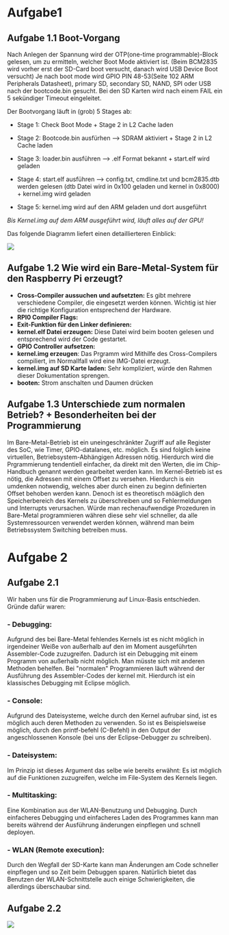 # Aufgabe1

## Aufgabe 1.1 Boot-Vorgang

Nach Anlegen der Spannung wird der OTP(one-time programmable)-Block gelesen, um zu ermitteln, welcher Boot Mode aktiviert ist. (Beim BCM2835 wird vorher erst der SD-Card boot versucht, danach wird USB Device Boot versucht) Je nach boot mode wird GPIO PIN 48-53(Seite 102 ARM Peripherals Datasheet), primary SD, secondary SD, NAND, SPI oder USB nach der bootcode.bin gesucht. Bei den SD Karten wird nach einem FAIL ein 5 sekündiger Timeout eingeleitet.

Der Bootvorgang läuft in (grob) 5 Stages ab:

- Stage 1:
Check Boot Mode + Stage 2 in L2 Cache laden

- Stage 2:
Bootcode.bin ausfürhen --> SDRAM aktiviert + Stage 2 in L2 Cache laden

- Stage 3:
loader.bin ausführen --> .elf Format bekannt + start.elf wird geladen

- Stage 4:
start.elf ausführen --> config.txt, cmdline.txt und bcm2835.dtb werden gelesen (dtb Datei wird in 0x100 geladen und kernel in 0x8000) + kernel.img wird geladen

- Stage 5:
kernel.img wird auf den ARM geladen und dort ausgeführt

*Bis Kernel.img auf dem ARM ausgeführt wird, läuft alles auf der GPU!*

Das folgende Diagramm liefert einen detaillierteren Einblick:

![](PI_Boot.png)

## Aufgabe 1.2 Wie wird ein Bare-Metal-System für den Raspberry Pi erzeugt?
- **Cross-Compiler aussuchen und aufsetzten:** Es gibt mehrere verschiedene Compiler, die eingesetzt werden können. Wichtig ist hier die richtige Konfiguration entsprechend der Hardware.
- **RPI0 Compiler Flags:**
- **Exit-Funktion für den Linker definieren:**
- **kernel.elf Datei erzeugen:** Diese Datei wird beim booten gelesen und entsprechend wird der Code gestartet.
- **GPIO Controller aufsetzen:**
- **kernel.img erzeugen**: Das Prgramm wird Mithilfe des Cross-Compilers compiliert, im Normallfall wird eine IMG-Datei erzeugt.
- **kernel.img auf SD Karte laden:** Sehr kompliziert, würde den Rahmen dieser Dokumentation sprengen.
- **booten:** Strom anschalten und Daumen drücken


## Aufgabe 1.3 Unterschiede zum normalen Betrieb? + Besonderheiten bei der Programmierung

Im Bare-Metal-Betrieb ist ein uneingeschränkter Zugriff auf alle Register des SoC, wie Timer, GPIO-datalanes, etc. möglich. Es sind folglich keine virtuellen, Betriebsystem-Abhängigen Adressen nötig. Hierdurch wird die Prgrammierung tendentiell einfacher, da direkt mit den Werten, die im Chip-Handbuch genannt werden gearbeitet werden kann.
Im Kernel-Betrieb ist es nötig, die Adressen mit einem Offset zu versehen. Hierdurch is ein umdenken notwendig, welches aber durch einen zu beginn definierten Offset behoben werden kann. Denoch ist es theoretisch möäglich den Speicherbereich des Kernels zu überschreiben und so  Fehlermeldungen und Interrupts verursachen.
Würde man rechenaufwendige Prozeduren in Bare-Metal programmieren währen diese sehr viel schneller, da alle Systemressourcen verwendet werden können, während man beim Betriebssystem Switching betreiben muss. 

# Aufgabe 2

## Aufgabe 2.1

Wir haben uns für die Programmierung auf Linux-Basis entschieden.
Gründe dafür waren:

### - Debugging:
Aufgrund des bei Bare-Metal fehlendes Kernels ist es nicht möglich in irgendeiner Weiße von außerhalb auf den im Moment ausgeführten Assembler-Code zuzugreifen. Dadurch ist ein Debugging mit einem Programm von außerhalb nicht möglich. Man müsste sich mit anderen Methoden behelfen. Bei "normalen" Programmieren läuft während der Ausführung des Assembler-Codes der kernel mit. Hierdurch ist ein klassisches Debugging mit Eclipse möglich.

### - Console:
Aufgrund des Dateisysteme, welche durch den Kernel aufrubar sind, ist es möglich auch deren Methoden zu verwenden. So ist es Beispielsweise möglich, durch den printf-befehl (C-Befehl) in den Output der angeschlossenen Konsole (bei uns der Eclipse-Debugger zu schreiben).

### - Dateisystem:
Im Prinzip ist dieses Argument das selbe wie bereits erwähnt: Es ist möglich auf die Funktionen zuzugreifen, welche im File-System des Kernels liegen.

### - Multitasking:
Eine Kombination aus der WLAN-Benutzung und Debugging. Durch einfacheres Debugging und einfacheres Laden des Programmes kann man bereits während der Ausführung änderungen einpflegen und schnell deployen.

### - WLAN (Remote execution):
Durch den Wegfall der SD-Karte kann man Änderungen am Code schneller einpflegen und so Zeit beim Debuggen sparen. Natürlich bietet das Benutzen der WLAN-Schnittstelle auch einige Schwierigkeiten, die allerdings überschaubar sind.

## Aufgabe 2.2

![](diagrams\export\Programmablauf_init.png)
